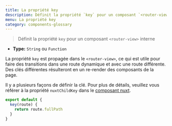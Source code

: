 ```yaml
---
title: La propriété key
description: Définit la propriété `key` pour un composant `<router-view>` interne
menu: La propriété key
category: components-glossary
---
```


> Définit la propriété `key` pour un composant `<router-view>` interne

- **Type:** `String` ou `Function`

La propriété `key` est propagée dans le `<router-view>`, ce qui est utile pour faire des transitions dans une route dynamique et avec une route différente. Des clés différentes résulteront en un re-render des composants de la page.

Il y a plusieurs façons de définir la clé. Pour plus de détails, veuillez vous référer à la propriété `nuxtChildKey` dans le [composant nuxt](/guides/features/nuxt-components).

```js
export default {
  key(route) {
    return route.fullPath
  }
}
```
